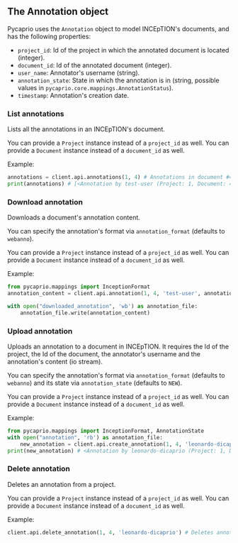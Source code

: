 ## The Annotation object

Pycaprio uses the `Annotation` object to model INCEpTION's documents, and has the following properties:

* `project_id`: Id of the project in which the annotated document is located (integer).
* `document_id`: Id of the annotated document (integer).
* `user_name`: Annotator's username (string).
* `annotation_state`: State in which the annotation is in (string, possible values in `pycaprio.core.mappings.AnnotationStatus`).
* `timestamp`: Annotation's creation date.


### List annotations
Lists all the annotations in an INCEpTION's document.

You can provide a `Project` instance instead of a `project_id` as well.
You can provide a `Document` instance instead of a `document_id` as well.

Example:
```python
annotations = client.api.annotations(1, 4) # Annotations in document #4 in project #1
print(annotations) # [<Annotation by test-user (Project: 1, Document: 4)>, <Annotation by leonardo-dicaprio (Project: 1, Document: 4)>]
```

### Download annotation
Downloads a document's annotation content.

You can specify the annotation's format via `annotation_format` (defaults to `webanno`).

You can provide a `Project` instance instead of a `project_id` as well.
You can provide a `Document` instance instead of a `document_id` as well.

Example:

```python
from pycaprio.mappings import InceptionFormat
annotation_content = client.api.annotation(1, 4, 'test-user', annotation_format=InceptionFormat.WEBANNO) # Downloads test-user's annotations on document 4 on project 1

with open("downloaded_annotation", 'wb') as annotation_file:
    annotation_file.write(annotation_content)
```

### Upload annotation
Uploads an annotation to a document in INCEpTION. It requires the Id of the project, the Id of the document, the annotator's username and the annotation's content (io stream).

You can specify the annotation's format via `annotation_format` (defaults to `webanno`) and its state via `annotation_state` (defaults to `NEW`).

You can provide a `Project` instance instead of a `project_id` as well.
You can provide a `Document` instance instead of a `document_id` as well.


Example:

```python
from pycaprio.mappings import InceptionFormat, AnnotationState
with open("annotation", 'rb') as annotation_file:
    new_annotation = client.api.create_annotation(1, 4, 'leonardo-dicaprio', annotation_file, annotation_format=InceptionFormat.WEBANNO, annotation_state=AnnotationState.ANNOTATION_IN_PROGRESS)
print(new_annotation) # <Annotation by leonardo-dicaprio (Project: 1, Document: 4)>
```

### Delete annotation
Deletes an annotation from a project.

You can provide a `Project` instance instead of a `project_id` as well.
You can provide a `Document` instance instead of a `document_id` as well.


Example:

```python
client.api.delete_annotation(1, 4, 'leonardo-dicaprio') # Deletes annotation made by leonardo-dicaprio on document #4 from project #1
```

